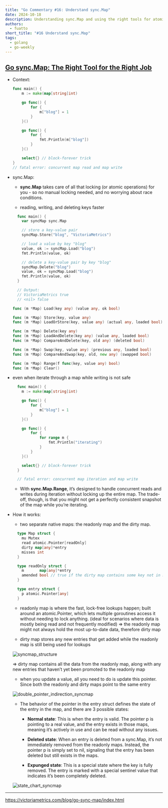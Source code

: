 ```yaml
---
title: "Go Commentary #16: Understand sync.Map"
date: 2024-10-18
description: Understanding sync.Map and using the right tools for atomic operations in Go.
authors:
  - fuatto
short_title: "#16 Understand sync.Map"
tags:
  - golang
  - go-weekly
---
```


## [Go sync.Map: The Right Tool for the Right Job](https://victoriametrics.com/blog/go-sync-map/index.html)

- Context:

  ```go
  func main() {
      m := make(map[string]int)

      go func() {
          for {
              m["blog"] = 1
          }
      }()

      go func() {
          for {
              fmt.Println(m["blog"])
          }
      }()

      select{} // block-forever trick
  }
  // fatal error: concurrent map read and map write

  ```

- sync.Map:

  - **sync.Map** takes care of all that locking (or atomic operations) for you - so no manual locking needed, and no worrying about race conditions.

  - reading, writing, and deleting keys faster

  ```go
    func main() {
      var syncMap sync.Map

      // store a key-value pair
      syncMap.Store("blog", "VictoriaMetrics")

      // load a value by key "blog"
      value, ok := syncMap.Load("blog")
      fmt.Println(value, ok)

      // delete a key-value pair by key "blog"
      syncMap.Delete("blog")
      value, ok = syncMap.Load("blog")
      fmt.Println(value, ok)
    }

    // Output:
    // VictoriaMetrics true
    // <nil> false
  ```

  ```go
  func (m *Map) Load(key any) (value any, ok bool)

  func (m *Map) Store(key, value any)
  func (m *Map) LoadOrStore(key, value any) (actual any, loaded bool)

  func (m *Map) Delete(key any)
  func (m *Map) LoadAndDelete(key any) (value any, loaded bool)
  func (m *Map) CompareAndDelete(key, old any) (deleted bool)

  func (m *Map) Swap(key, value any) (previous any, loaded bool)
  func (m *Map) CompareAndSwap(key, old, new any) (swapped bool)

  func (m *Map) Range(f func(key, value any) bool)
  func (m *Map) Clear()
  ```

- even when iterate through a map while writing is not safe

  ```go
    func main() {
      m := make(map[string]int)

      go func() {
          for {
              m["blog"] = 1
          }
      }()

      go func() {
          for {
              for range m {
                  fmt.Println("iterating")
              }
          }
      }()

      select{} // block-forever trick
    }

    // fatal error: concurrent map iteration and map write
  ```

  - With **sync.Map.Range**, it’s designed to handle concurrent reads and writes during iteration without locking up the entire map. The trade-off, though, is that you might not get a perfectly consistent snapshot of the map while you’re iterating.


- How it works:

  - two separate native maps: the readonly map and the dirty map.

  ```go
    type Map struct {
      mu Mutex
      read atomic.Pointer[readOnly]
      dirty map[any]*entry
      misses int
    }

    type readOnly struct {
      m       map[any]*entry
      amended bool // true if the dirty map contains some key not in m.
    }

    type entry struct {
      p atomic.Pointer[any]
    }
  ```

  - readonly map is where the fast, lock-free lookups happen; built around an atomic.Pointer, which lets multiple goroutines access it without needing to lock anything. (ideal for scenarios where data is mostly being read and not frequently modified) 
  => the readonly map might not always hold the most up-to-date data, therefore dirty map

  - dirty map stores any new entries that get added while the readonly map is still being used for lookups

  ![syncmap_structure](assets/syncmap_structure.png)

  => dirty map contains all the data from the readonly map, along with any new entries that haven’t yet been promoted to the readonly map

  - when you update a value, all you need to do is update this pointer. Since both the readonly and dirty maps point to the same entry

  ![double_pointer_indirection_syncmap](assets/double_pointer_indirection_syncmap.png)

  - The behavior of the pointer in the entry struct defines the state of the entry in the map, and there are 3 possible states:

    - **Normal state**: This is when the entry is valid. The pointer p is pointing to a real value, and the entry exists in those maps, meaning it’s actively in use and can be read without any issues.

    - **Deleted state**: When an entry is deleted from a sync.Map, it’s not immediately removed from the readonly maps. Instead, the pointer p is simply set to nil, signaling that the entry has been deleted but still exists in the maps.

    - **Expunged state**: This is a special state where the key is fully removed. The entry is marked with a special sentinel value that indicates it’s been completely deleted.

  ![state_chart_syncmap](assets/state_chart_syncmap.png)


---

https://victoriametrics.com/blog/go-sync-map/index.html

